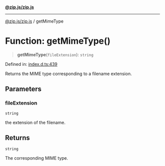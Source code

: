 [**@zip.js/zip.js**](../README.md)

***

[@zip.js/zip.js](../globals.md) / getMimeType

# Function: getMimeType()

> **getMimeType**(`fileExtension`): `string`

Defined in: [index.d.ts:439](https://github.com/gildas-lormeau/zip.js/blob/ac43341b8867abfc96920b30361a638957ffd437/index.d.ts#L439)

Returns the MIME type corresponding to a filename extension.

## Parameters

### fileExtension

`string`

the extension of the filename.

## Returns

`string`

The corresponding MIME type.
